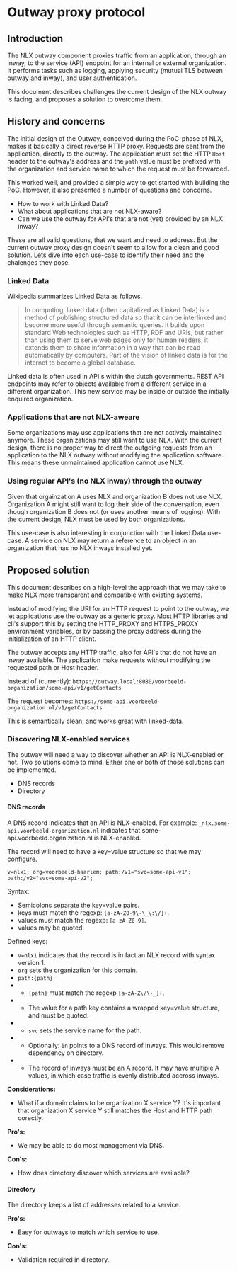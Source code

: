 # Outway proxy protocol

## Introduction

The NLX outway component proxies traffic from an application, through an inway, to the service (API) endpoint for an internal or external organization. It performs tasks such as logging, applying security (mutual TLS between outway and inway), and user authentication.

This document describes challenges the current design of the NLX outway is facing, and proposes a solution to overcome them.

## History and concerns

The initial design of the Outway, conceived during the PoC-phase of NLX, makes it basically a direct reverse HTTP proxy. Requests are sent from the application, directly to the outway. The application must set the HTTP `Host` header to the outway's address and the `path` value must be prefixed with the organization and service name to which the request must be forwarded.

This worked well, and provided a simple way to get started with building the PoC. However, it also presented a number of questions and concerns.

- How to work with Linked Data?
- What about applications that are not NLX-aware?
- Can we use the outway for API's that are not (yet) provided by an NLX inway?

These are all valid questions, that we want and need to address. But the current outway proxy design doesn't seem to allow for a clean and good solution. Lets dive into each use-case to identify their need and the chalenges they pose.

### Linked Data

Wikipedia summarizes Linked Data as follows.

> In computing, linked data (often capitalized as Linked Data) is a method of publishing structured data so that it can be interlinked and become more useful through semantic queries. It builds upon standard Web technologies such as HTTP, RDF and URIs, but rather than using them to serve web pages only for human readers, it extends them to share information in a way that can be read automatically by computers. Part of the vision of linked data is for the internet to become a global database.

Linked data is often used in API's within the dutch governments. REST API endpoints may refer to objects available from a different service in a different organization. This new service may be inside or outside the initially enquired organization.

### Applications that are not NLX-aweare

Some organizations may use applications that are not actively maintained anymore. These organizations may still want to use NLX. With the current design, there is no proper way to direct the outgoing requests from an application to the NLX outway without modifying the application software. This means these unmaintained application cannot use NLX.

### Using regular API's (no NLX inway) through the outway

Given that orgainzation A uses NLX and organization B does not use NLX. Organization A might still want to log their side of the conversation, even though organization B does not (or uses another means of logging). With the current design, NLX must be used by both organizations.

This use-case is also interesting in conjunction with the Linked Data use-case. A service on NLX may return a reference to an object in an organization that has no NLX inways installed yet.

## Proposed solution

This document describes on a high-level the approach that we may take to make NLX more transparent and compatible with existing systems.

Instead of modifying the URI for an HTTP request to point to the outway, we let applications use the outway as a generic proxy. Most HTTP libraries and cli's support this by setting the HTTP_PROXY and HTTPS_PROXY environment variables, or by passing the proxy address during the initialization of an HTTP client.

The outway accepts any HTTP traffic, also for API's that do not have an inway available. The application make requests without modifying the requested path or Host header.

Instead of (currently): `https://outway.local:8080/voorbeeld-organization/some-api/v1/getContacts`

The request becomes: `https://some-api.voorbeeld-organization.nl/v1/getContacts`

This is semantically clean, and works great with linked-data.

### Discovering NLX-enabled services

The outway will need a way to discover whether an API is NLX-enabled or not. Two solutions come to mind. Either one or both of those solutions can be implemented.

- DNS records
- Directory

#### DNS records

A DNS record indicates that an API is NLX-enabled. For example: `_nlx.some-api.voorbeeld-organization.nl` indicates that some-api.voorbeeld.organization.nl is NLX-enabled.

The record will need to have a key=value structure so that we may configure.

`v=nlx1; org=voorbeeld-haarlem; path:/v1="svc=some-api-v1"; path:/v2="svc=some-api-v2";`

Syntax:

- Semicolons separate the key=value pairs.
- keys must match the regexp: `[a-zA-Z0-9\-\_\:\/]+`.
- values must match the regexp: `[a-zA-Z0-9]`.
- values may be quoted.

Defined keys:

- `v=nlx1` indicates that the record is in fact an NLX record with syntax version 1.
- `org` sets the organization for this domain.
- `path:{path}` 
- - `{path}` must match the regexp `[a-zA-Z\/\-_]+`.
- - The value for a path key contains a wrapped key=value structure, and must be quoted.
- - `svc` sets the service name for the path.
- - Optionally: `in` points to a DNS record of inways. This would remove dependency on directory.
- - The record of inways must be an A record. It may have multiple A values, in which case traffic is evenly distributed accross inways.

**Considerations:**

- What if a domain claims to be organization X service Y? It's important that organization X service Y still matches the Host and HTTP path corectly.

**Pro's:**

- We may be able to do most management via DNS.

**Con's:**

- How does directory discover which services are available?

#### Directory

The directory keeps a list of addresses related to a service.

**Pro's:**

- Easy for outways to match which service to use.

**Con's:**

- Validation required in directory.
